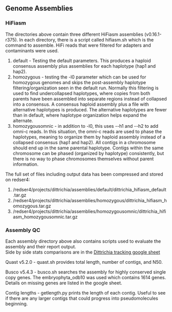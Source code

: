 ## Genome Assemblies

### HiFiasm

The directories above contain three different HiFiasm assemblies (v0.16.1-r375). In each directory, there is a script called hifiasm.sh which is the command to assemble.  HiFi reads that were filtered for adapters and contaminants were used.  

1. default - Testing the default parameters. This produces a haploid consensus assembly plus assemblies for each haplotype (hap1 and hap2).     
2. homozygous - testing the -l0 parameter which can be used for homozygous genomes and skips the post-assembly haplotype filtering/organization seen in the default run. Normally this filtering is used to find undercollapsed haplotypes, where copies from both parents have been assembled into separate regions instead of collapsed into a consensus. A consensus haploid assembly plus a file with alternative haplotypes is produced.  The alternative haplotypes are fewer than in default, where haplotype organization helps expand the alternate.
3. homozygousomnic - in addition to -l0, this uses --h1 and --h2 to add omni-c reads.  In this situation, the omni-c reads are used to phase the haplotypes, meaning to organize them by haploid assembly instead of a collapsed consensus (hap1 and hap2). All contigs in a chromosome should end up in the same parental haplotype. Contigs within the same chromosome can be phased (organized by haplotype) consistently, but there is no way to phase chromosomes themselves without parent information.  

The full set of files including output data has been compressed and stored on redser4:

1. /redser4/projects/dittrichia/assemblies/default/dittrichia_hifiasm_default.tar.gz
2. /redser4/projects/dittrichia/assemblies/homozygous/dittrichia_hifiasm_homozygous.tar.gz
3. /redser4/projects/dittrichia/assemblies/homozygousomnic/dittrichia_hifiasm_homozygousomnic.tar.gz

### Assembly QC  

Each assembly directory above also contains scripts used to evaluate the assembly and their report output.  
Side by side stats comparisons are in the [Dittrichia tracking google sheet](https://docs.google.com/spreadsheets/d/10WpqEDbLMlsCtp8gftFsXScPKQhTrrIB8Kh8VTkQy2g/edit#gid=234257980)  

Quast v5.2.0  - quast.sh provides total length, number of contigs, and N50.  

Busco v5.4.3 - busco.sh searches the assembly for highly conserved single copy genes.  The embryophyta_odb10 was used which contains 1614 genes.  Details on missing genes are listed in the google sheet.  

Contig lengths - getlength.py prints the length of each contig.  Useful to see if there are any larger contigs that could progress into pseudomolecules beginning.  
